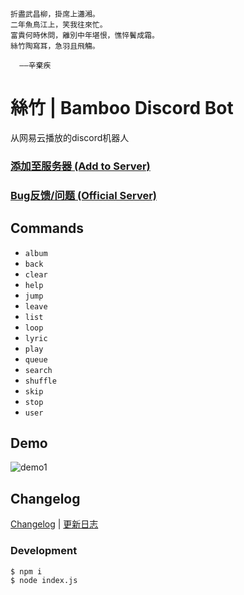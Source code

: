 ```
折盡武昌柳，掛席上瀟湘。
二年魚鳥江上，笑我往來忙。
富貴何時休問，離別中年堪恨，憔悴鬢成霜。
絲竹陶寫耳，急羽且飛觴。

  ——辛棄疾
```

# 絲竹 | Bamboo Discord Bot

从网易云播放的discord机器人

### [**添加至服务器 (Add to Server)**](https://discord.com/api/oauth2/authorize?client_id=899025207161929768&permissions=8&scope=bot%20applications.commands)

### [**Bug反馈/问题 (Official Server)**](https://discord.gg/p6F32GejZT)

## Commands
- `album`
- `back`
- `clear`
- `help`
- `jump`
- `leave`
- `list`
- `loop`
- `lyric`
- `play`
- `queue`
- `search`
- `shuffle`
- `skip`
- `stop`
- `user`

## Demo
![demo1](https://user-images.githubusercontent.com/46537987/155899000-11f8463b-1f19-4a3a-9c84-425cc5e3fc96.gif)

## Changelog

[Changelog](https://github.com/k27dong/bamboo/blob/master/CHANGELOG_en.md) | [更新日志](https://github.com/k27dong/bamboo/blob/master/CHANGELOG.md)

### Development
```
$ npm i
$ node index.js
```
